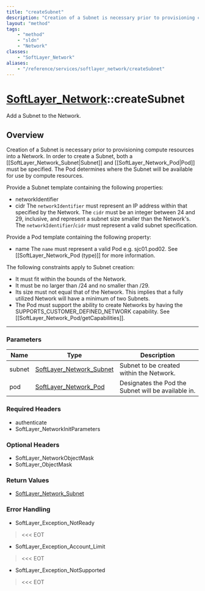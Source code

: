 ```yaml
---
title: "createSubnet"
description: "Creation of a Subnet is necessary prior to provisioning compute resources into a Network. In order to create a Subnet, b... "
layout: "method"
tags:
    - "method"
    - "sldn"
    - "Network"
classes:
    - "SoftLayer_Network"
aliases:
    - "/reference/services/softlayer_network/createSubnet"
---
```

# [SoftLayer_Network](/reference/services/SoftLayer_Network)::createSubnet

Add a Subnet to the Network.


## Overview 
Creation of a Subnet is necessary prior to provisioning compute resources into a Network. In order to create a Subnet, both a [[SoftLayer_Network_Subnet|Subnet]] and [[SoftLayer_Network_Pod|Pod]] must be specified. The Pod determines where the Subnet will be available for use by compute resources. 

Provide a Subnet template containing the following properties: 
* networkIdentifier
* cidr
The ``networkIdentifier`` must represent an IP address within that specified by the Network. The ``cidr`` must be an integer between 24 and 29, inclusive, and represent a subnet size smaller than the Network's. The ``networkIdentifier``/``cidr`` must represent a valid subnet specification. 

Provide a Pod template containing the following property: 
* name
The ``name`` must represent a valid Pod e.g. sjc01.pod02. See [[SoftLayer_Network_Pod (type)]] for more information. 

The following constraints apply to Subnet creation: 
* It must fit within the bounds of the Network.
* It must be no larger than /24 and no smaller than /29.
* Its size must not equal that of the Network. This implies that a fully
utilized Network will have a minimum of two Subnets. 
* The Pod must support the ability to create Networks by having the
SUPPORTS_CUSTOMER_DEFINED_NETWORK capability. See [[SoftLayer_Network_Pod/getCapabilities]]. 

-----

### Parameters 
|Name | Type | Description |
| --- | --- | --- |
|subnet| <a href='/reference/datatypes/SoftLayer_Network_Subnet'>SoftLayer_Network_Subnet </a>| Subnet to be created within the Network.|
|pod| <a href='/reference/datatypes/SoftLayer_Network_Pod'>SoftLayer_Network_Pod </a>| Designates the Pod the Subnet will be available in.|


### Required Headers
* authenticate
* SoftLayer_NetworkInitParameters


### Optional Headers
* SoftLayer_NetworkObjectMask
* SoftLayer_ObjectMask

### Return Values
* <a href='/reference/datatypes/SoftLayer_Network_Subnet'>SoftLayer_Network_Subnet </a>



### Error Handling

* SoftLayer_Exception_NotReady 

> <<< EOT 

* SoftLayer_Exception_Account_Limit 

> <<< EOT 

* SoftLayer_Exception_NotSupported 

> <<< EOT 



